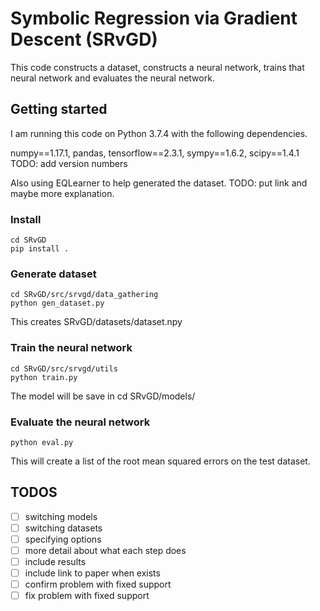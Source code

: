 # Symbolic Regression via Gradient Descent (SRvGD)

This code constructs a dataset, constructs a neural network, trains that neural network and evaluates the neural network.

## Getting started
I am running this code on Python 3.7.4 with the following dependencies.

numpy==1.17.1, pandas, tensorflow==2.3.1, sympy==1.6.2, scipy==1.4.1 TODO: add version numbers

Also using EQLearner to help generated the dataset. TODO: put link and maybe more explanation.

### Install
```
cd SRvGD
pip install .
```

### Generate dataset
```
cd SRvGD/src/srvgd/data_gathering
python gen_dataset.py
```
This creates SRvGD/datasets/dataset.npy

### Train the neural network
```
cd SRvGD/src/srvgd/utils
python train.py
```
The model will be save in cd SRvGD/models/

### Evaluate the neural network
```
python eval.py
```
This will create a list of the root mean squared errors on the test dataset.

## TODOS
- [ ] switching models
- [ ] switching datasets
- [ ] specifying options
- [ ] more detail about what each step does
- [ ] include results
- [ ] include link to paper when exists
- [ ] confirm problem with fixed support
- [ ] fix problem with fixed support
